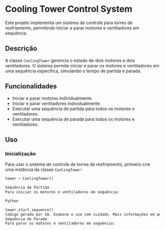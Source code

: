# Cooling Tower Control System

Este projeto implementa um sistema de controle para torres de resfriamento, permitindo iniciar e parar motores e ventiladores em sequência.

## Descrição

A classe `CoolingTower` gerencia o estado de dois motores e dois ventiladores. O sistema permite iniciar e parar os motores e ventiladores em uma sequência específica, simulando o tempo de partida e parada.

## Funcionalidades

- Iniciar e parar motores individualmente.
- Iniciar e parar ventiladores individualmente.
- Executar uma sequência de partida para todos os motores e ventiladores.
- Executar uma sequência de parada para todos os motores e ventiladores.

## Uso

### Inicialização

Para usar o sistema de controle de torres de resfriamento, primeiro crie uma instância da classe `CoolingTower`:

```python
tower = CoolingTower()

Sequência de Partida
Para iniciar os motores e ventiladores em sequência:

Python

tower.start_sequence()
Código gerado por IA. Examine e use com cuidado. Mais informações em perguntas frequentes.
Sequência de Parada
Para parar os motores e ventiladores em sequência:

